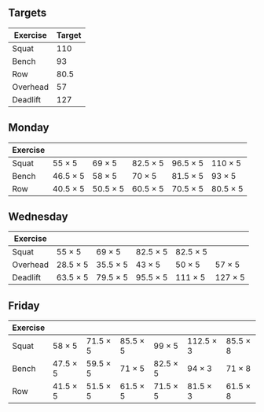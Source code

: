 ---
---


## Targets

| Exercise | Target |
| ---      | ------ |
| Squat    | 110 |
| Bench    | 93 |
| Row      | 80.5 |
| Overhead | 57 |
| Deadlift | 127 |

## Monday

| Exercise |     |     |     |     |     |
| ---      | --- | --- | --- | --- | --- |
| Squat    | 55 × 5 | 69 × 5 | 82.5 × 5 | 96.5 × 5 | 110 × 5 |
| Bench    | 46.5 × 5 | 58 × 5 | 70 × 5 | 81.5 × 5 | 93 × 5 |
| Row      | 40.5 × 5 | 50.5 × 5 | 60.5 × 5 | 70.5 × 5 | 80.5 × 5 |

## Wednesday

| Exercise |     |     |     |     |     |
| ---      | --- | --- | --- | --- | --- |
| Squat    | 55 × 5 | 69 × 5 | 82.5 × 5 | 82.5 × 5 |
| Overhead | 28.5 × 5 | 35.5 × 5 | 43 × 5 | 50 × 5 | 57 × 5 |
| Deadlift | 63.5 × 5 | 79.5 × 5 | 95.5 × 5 | 111 × 5 | 127 × 5 |

## Friday

| Exercise |     |     |     |     |     |     |
| ---      | --- | --- | --- | --- | --- | --- |
| Squat    | 58 × 5 | 71.5 × 5 | 85.5 × 5 | 99 × 5 | 112.5 × 3 | 85.5 × 8 |
| Bench    | 47.5 × 5 | 59.5 × 5 | 71 × 5 | 82.5 × 5 | 94 × 3 | 71 × 8 |
| Row      | 41.5 × 5 | 51.5 × 5 | 61.5 × 5 | 71.5 × 5 | 81.5 × 3 | 61.5 × 8 |

